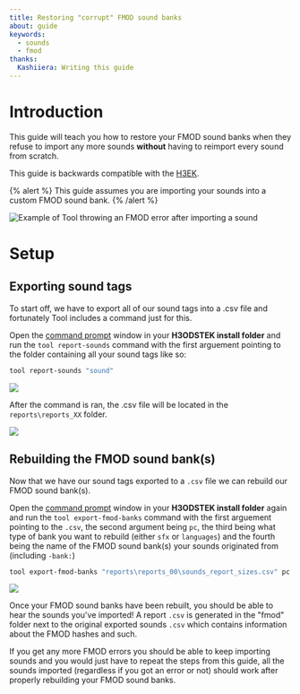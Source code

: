 ```yaml
---
title: Restoring "corrupt" FMOD sound banks
about: guide
keywords:
  - sounds
  - fmod
thanks:
  Kashiiera: Writing this guide
---
```

# Introduction
This guide will teach you how to restore your FMOD sound banks when they refuse to import any more sounds **without** having to reimport every sound from scratch.

This guide is backwards compatible with the [H3EK](../../../../h3/h3-ek).

{% alert %}
This guide assumes you are importing your sounds into a custom FMOD sound bank.
{% /alert %}

![](a.png "Example of Tool throwing an FMOD error after importing a sound")
# Setup

## Exporting sound tags
To start off, we have to export all of our sound tags into a .csv file and fortunately Tool includes a command just for this.

Open the [command prompt](~command-line) window in your **H3ODSTEK install folder** and run the `tool report-sounds` command with the first arguement pointing to the folder containing all your sound tags like so:
```sh
tool report-sounds "sound"
```
![](b.png "")

After the command is ran, the .csv file will be located in the `reports\reports_XX` folder.

![](c.png "")

## Rebuilding the FMOD sound bank(s)
Now that we have our sound tags exported to a `.csv` file we can rebuild our FMOD sound bank(s).

Open the [command prompt](~command-line) window in your **H3ODSTEK install folder** again and run the `tool export-fmod-banks` command with the first arguement pointing to the `.csv`, the second argument being `pc`, the third being what type of bank you want to rebuild (either `sfx` or `languages`) and the fourth being the name of the FMOD sound bank(s) your sounds originated from (including `-bank:`)
```sh
tool export-fmod-banks "reports\reports_00\sounds_report_sizes.csv" pc sfx -bank:h3
```
![](d.png "")

Once your FMOD sound banks have been rebuilt, you should be able to hear the sounds you've imported! A report `.csv` is generated in the "fmod" folder next to the original exported sounds `.csv` which contains information about the FMOD hashes and such.

If you get any more FMOD errors you should be able to keep importing sounds and you would just have to repeat the steps from this guide, all the sounds imported (regardless if you got an error or not) should work after properly rebuilding your FMOD sound banks.